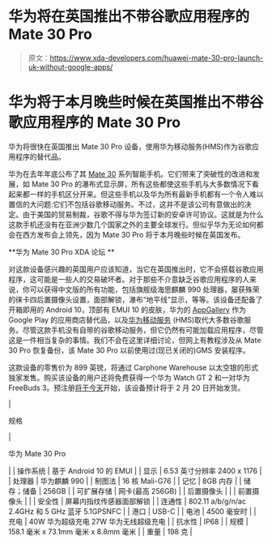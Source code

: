 # 华为将在英国推出不带谷歌应用程序的 Mate 30 Pro

> 原文：<https://www.xda-developers.com/huawei-mate-30-pro-launch-uk-without-google-apps/>

# 华为将于本月晚些时候在英国推出不带谷歌应用程序的 Mate 30 Pro

华为将很快在英国推出 Mate 30 Pro 设备，使用华为移动服务(HMS)作为谷歌应用程序的替代品。

华为在去年年底公布了其 [Mate 30](https://www.xda-developers.com/huawei-mate-30-pro-sale-indonesia-preloaded-huawei-mobile-services/) 系列智能手机。它们带来了突破性的改进和发展，如 Mate 30 Pro 的瀑布式显示屏，所有这些都使这些手机与大多数情况下看起来都一样的手机区分开来。但这些手机以及华为所有最新手机都有一个令人难以置信的大问题:它们不包括谷歌移动服务。不过，这并不是该公司有意做出的决定。由于美国的贸易制裁，谷歌不得与华为签订新的安卓许可协议。这就是为什么这款手机还没有在亚洲少数几个国家之外的主要全球发行。但似乎华为无论如何都会在西方发布会上领先，因为 Mate 30 Pro 将于本月晚些时候在英国发布。

**华为 Mate 30 Pro XDA 论坛 **

对这款设备感兴趣的英国用户应该知道，当它在英国推出时，它不会搭载谷歌应用程序，这可能是一些人的交易破坏者。对于那些不介意缺乏谷歌应用程序的人来说，你可以获得中文版的所有功能，包括旗舰级海思麒麟 990 处理器，屡获殊荣的徕卡四后置摄像头设置，面部解锁，瀑布“地平线”显示，等等。该设备还配备了开箱即用的 Android 10，顶部有 EMUI 10 的皮肤，华为的 [AppGallery](https://www.xda-developers.com/appgallery-huawei-alternative-google-play-store-android/) 作为 Google Play 的应用商店替代品，以及[华为移动服务](https://www.xda-developers.com/huawei-hms-core-android-alternative-google-play-services-gms/) (HMS)取代大多数谷歌服务。尽管这款手机没有自带的谷歌移动服务，但它仍然有可能加载应用程序，尽管这是一件相当复杂的事情。我们不会在这里详细讨论，但网上有教程涉及从 Mate 30 Pro 恢复备份，该 Mate 30 Pro 以前使用过(现已关闭的)GMS 安装程序。

这款设备的零售价为 899 英镑，将通过 Carphone Warehouse 以太空银的形式独家发售。购买该设备的用户还将免费获得一个华为 Watch GT 2 和一对华为 FreeBuds 3。预注册[将于今天](https://www.carphonewarehouse.com/huawei/register-your-interest-mate-30-pro.html)开始，该设备预计将于 2 月 20 日开始发货。

| 

规格

 | 

华为 Mate 30 Pro

 |
| 操作系统 | 基于 Android 10 的 EMUI |
| 显示 | 6.53 英寸分辨率 2400 x 1176 |
| 处理器 | 华为麒麟 990 |
| 制图法 | 16 核 Mali-G76 |
| 记忆 | 8GB 内存 |
| 储存；储备 | 256GB |
| 可扩展存储 | 网卡(最高 256GB) |
| 后置摄像头 |  |
| 前置摄像头 |  |
| 安全性 | 屏幕内指纹传感器面部解锁 |
| 连通性 | 802.11 a/b/g/n/ac 2.4GHz 和 5 GHz 蓝牙 5.1GPSNFC |
| 港口 | USB-C |
| 电池 | 4500 毫安时 |
| 充电 | 40W 华为超级充电 27W 华为无线超级充电 |
| 抗水性 | IP68 |
| 规模 | 158.1 毫米 x 73.1mm 毫米 x 8.8mm 毫米 |
| 重量 | 198 克 |